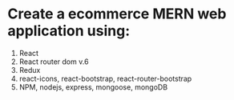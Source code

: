 # Create a ecommerce MERN web application using:

1. React
2. React router dom v.6
3. Redux
4. react-icons, react-bootstrap, react-router-bootstrap
5. NPM, nodejs, express, mongoose, mongoDB